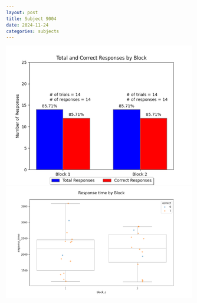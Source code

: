 ```yaml
---
layout: post
title: Subject 9004
date: 2024-11-24
categories: subjects
---
```


![](data/9004/run-27/9004_ATS_responses.png)
![](data/9004/run-27/9004_ATS_rt.png)
